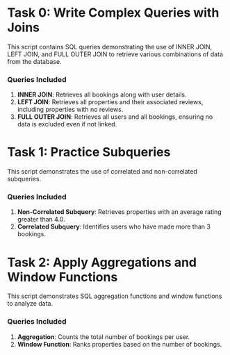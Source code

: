 # Task 0: Write Complex Queries with Joins

This script contains SQL queries demonstrating the use of INNER JOIN, LEFT JOIN, and FULL OUTER JOIN to retrieve various combinations of data from the database.

### Queries Included
1. **INNER JOIN**: Retrieves all bookings along with user details.
2. **LEFT JOIN**: Retrieves all properties and their associated reviews, including properties with no reviews.
3. **FULL OUTER JOIN**: Retrieves all users and all bookings, ensuring no data is excluded even if not linked.

# Task 1: Practice Subqueries

This script demonstrates the use of correlated and non-correlated subqueries.

### Queries Included
1. **Non-Correlated Subquery**: Retrieves properties with an average rating greater than 4.0.
2. **Correlated Subquery**: Identifies users who have made more than 3 bookings.


# Task 2: Apply Aggregations and Window Functions

This script demonstrates SQL aggregation functions and window functions to analyze data.

### Queries Included
1. **Aggregation**: Counts the total number of bookings per user.
2. **Window Function**: Ranks properties based on the number of bookings.
